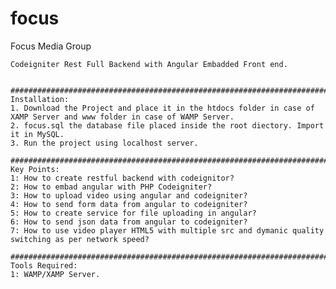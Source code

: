 # focus
 Focus Media Group
	
	Codeigniter Rest Full Backend with Angular Embadded Front end.
	
	
	#####################################################################################################################################################################
	Installation:
	1. Download the Project and place it in the htdocs folder in case of XAMP Server and www folder in case of WAMP Server.
	2. focus.sql the database file placed inside the root diectory. Import it in MySQL.
	3. Run the project using localhost server.
	
	#####################################################################################################################################################################
	Key Points:
	1: How to create restful backend with codeignitor?
	2: How to embad angular with PHP Codeigniter?
	3: How to upload video using angular and codeigniter?
	4: How to send form data from angular to codeigniter?
	5: How to create service for file uploading in angular?
	6: How to send json data from angular to codeigniter?
	7: How to use video player HTML5 with multiple src and dymanic quality switching as per network speed?
	
	#####################################################################################################################################################################
	Tools Required:
	1: WAMP/XAMP Server.
